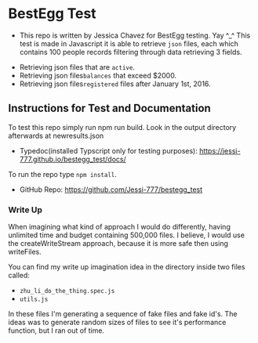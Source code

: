 # BestEgg Test

* This repo is written by Jessica Chavez for BestEgg testing. Yay ^_^ 
This test is made in Javascript it is able to retrieve `json` files, each which contains 100 people records filtering through data retrieving 3 fields. 
- Retrieving json files that are `active`. 
- Retrieving json files`balances` that exceed $2000. 
- Retrieving json files`registered` files after January 1st, 2016.



## Instructions for Test and Documentation
To test this repo simply run npm run build. Look in the output directory afterwards at newresults.json

* Typedoc(installed Typscript only for testing purposes): https://jessi-777.github.io/bestegg_test/docs/

To run the repo type `npm install`. 

* GitHub Repo: https://github.com/Jessi-777/bestegg_test



### Write Up
When imagining what kind of approach I would do differently, having unlimited time and budget containing 500,000 files. I believe, I would use the createWriteStream approach, because it is more safe then using writeFiles.   

You can find my write up imagination idea in the directory inside two files called:

- `zhu_li_do_the_thing.spec.js` 
- `utils.js` 

In these files I'm generating a sequence of fake files and fake id's. The ideas was to generate random sizes of files to see it's performance function, but I ran out of time.



 